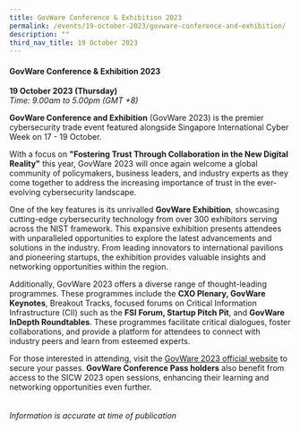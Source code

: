 ```yaml
---
title: GovWare Conference & Exhibition 2023
permalink: /events/19-october-2023/govware-conference-and-exhibition/
description: ""
third_nav_title: 19 October 2023
---
```

#### **GovWare Conference &amp; Exhibition 2023**

**19 October 2023 (Thursday)**  
*Time: 9.00am to 5.00pm (GMT +8)*

**GovWare Conference and Exhibition** (GovWare 2023) is the premier cybersecurity trade event featured alongside Singapore International Cyber Week on 17 - 19 October.  

With a focus on **"Fostering Trust Through Collaboration in the New Digital Reality"** this year, GovWare 2023 will once again welcome a global community of policymakers, business leaders, and industry experts as they come together to address the increasing importance of trust in the ever-evolving cybersecurity landscape. 

One of the key features is its unrivalled **GovWare Exhibition**, showcasing cutting-edge cybersecurity technology from over 300 exhibitors serving across the NIST framework. This expansive exhibition presents attendees with unparalleled opportunities to explore the latest advancements and solutions in the industry. From leading innovators to international pavilions and pioneering startups, the exhibition provides valuable insights and networking opportunities within the region. 

Additionally, GovWare 2023 offers a diverse range of thought-leading programmes. These programmes include the **CXO Plenary, GovWare Keynotes**, Breakout Tracks, focused forums on Critical Information Infrastructure (CII) such as the **FSI Forum, Startup Pitch Pit**, and **GovWare InDepth Roundtables**. These programmes facilitate critical dialogues, foster collaborations, and provide a platform for attendees to connect with industry peers and learn from esteemed experts. 

For those interested in attending, visit the <a href="http://www.govware.sg" target="blank">GovWare 2023 official website</a> to secure your passes. **GovWare Conference Pass holders** also benefit from access to the SICW 2023 open sessions, enhancing their learning and networking opportunities even further.
<br><br><br>
*Information is accurate at time of publication*